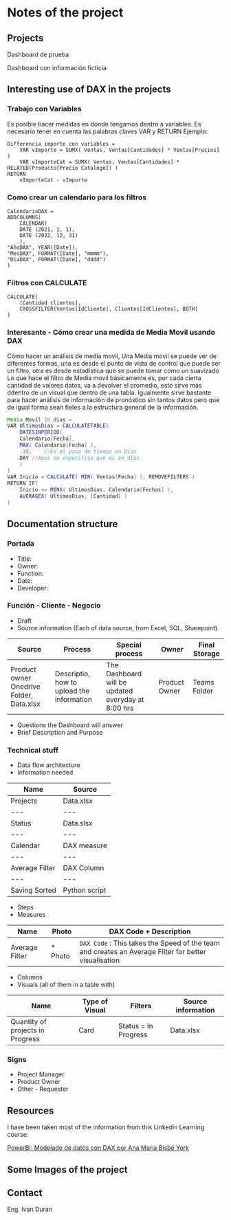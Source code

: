 # Notes of the project


## Projects
Dashboard de prueba

Dashboard con información ficticia



## Interesting use of DAX in the projects

### Trabajo con Variables
Es posible hacer medidas en donde tengamos dentro a variables. Es necesario tener en cuenta las palabras claves VAR y RETURN
Ejemplo: 

``` DAX
Differencia importe con variables = 
    VAR vImporte = SUMX( Ventas, Ventas[Cantidades] * Ventas[Precios] ) 
    VAR vImporteCat = SUMX( Ventas, Ventas[Cantidades] * RELATED(Producto[Precio Catalogo]) )
RETURN
    vImporteCat - vImporte
```

### Como crear un calendario para los filtros

``` DAX
CalendarioDAX = 
ADDCOLUMNS(
	CALENDAR(
	DATE (2021, 1, 1),
	DATE (2022, 12, 31)
	),
"AñoDAX", YEAR([Date]),
"MesDAX", FORMAT([Date], "mmmm"), 
"DiaDAX", FORMAT([Date], "dddd")
)
```

### Filtros con CALCULATE
``` DAX
CALCULATE(
	[Cantidad clientes],
	CROSSFILTER(Ventas[IdCliente], Clientes[IdClientes], BOTH)
)
```

### Interesante - Cómo crear una medida de Media Movil usando DAX

Cómo hacer un análisis de media movil, Una Media movil se puede ver de diferentes formas, una es desde el punto de vista de control que puede ser un filtro, otra es desde estadística que se puede tomar como un suavizado
Lo que hace el filtro de Media movil básicamente es, por cada cierta cantidad de valores datos, va a devolver el promedio, esto sirve más ddentro de un visual que dentro de una tabla. Igualmente sirve bastante para hacer análisis de información de pronóstico sin tantos datos pero que de igual forma sean fieles a la estructura general de la información. 


``` Java
Media Movil 10 dias = 
VAR UltimosDias = CALCULATETABLE(
	DATESINPERIOD(
	Calendario[Fecha], 
	MAX( Calendario[Fecha] ), 
	-10, 	//Es el paso de tiempo en Dias
	DAY	//Aqui se especifica que es en días
	)
)
VAR Inicio = CALCULATE( MIN( Ventas[Fecha] ), REMOVEFILTERS )
RETURN IF(
	Inicio <= MINX( UltimosDias, Calendario[Fechas] ), 
	AVERAGEX( UltimosDias, [Cantidad] )
)
```



## Documentation structure

### Portada
* Title:
* Owner:
* Function:
* Date:
* Developer:

### Función - Cliente - Negocio
* Draft
* Source information (Each of data source, from Excel, SQL, Sharepoint)

| Source | Process | Special process | Owner | Final Storage | 
| --- | --- | --- | --- | --- |
| Product owner Onedrive Folder, Data.xlsx | Descriptio, how to upload the information | The Dashboard will be updated everyday at 8:00 hrs | Product Owner | Teams Folder |


* Questions the Dashboard will answer
* Brief Description and Purpose

### Technical stuff
* Data flow architecture
* Information needed

| Name | Source |
| --- | --- |
| Projects | Data.xlsx |
| --- | --- |
| Status | Data.slsx |
| --- | --- |
| Calendar | DAX measure |
| --- | --- |
| Average Filter | DAX Column |
| --- | --- |
| Saving Sorted | Python script |



* Steps
* Measures

| Name | Photo | DAX Code + Description  |
| --- | --- | --- | 
| Average Filter | * Photo | ``` DAX Code ``` : This takes the Speed of the team and creates an Average Filter for better visualisation  |



* Columns
* Visuals (all of them in a table with)

| Name | Type of Visual | Filters | Source information  |
| --- | --- | --- | --- |
| Quantity of projects in Progress | Card | Status = In Progress | Data.xlsx |


### Signs
* Project Manager
* Product Owner
* Other - Requester




## Resources

I have been taken most of the information from this Linkedin Learning course: 

[PowerBI: Modelado de datos con DAX por Ana Maria Bisbé York](https://www.linkedin.com/learning/power-bi-modelado-de-datos-con-dax)


## Some Images of the project


## Contact 

Eng. Ivan Duran

